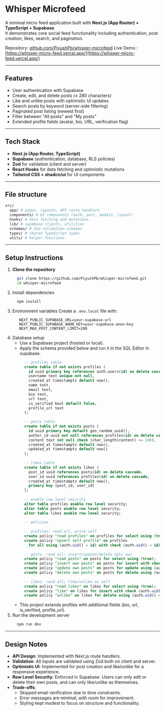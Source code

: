 # Whisper Microfeed

A minimal micro feed application built with **Next.js (App Router) + TypeScript + Supabase**.  
It demonstrates core social feed functionality including authentication, post creation, likes, search, and pagination.

Repository: [github.com/PiyushPb/whisper-microfeed](https://github.com/PiyushPb/whisper-microfeed)
Live Demo : [https://whisper-micro-feed.vercel.app/](https://whisper-micro-feed.vercel.app/)

---

## Features

- User authentication with Supabase
- Create, edit, and delete posts (≤ 280 characters)
- Like and unlike posts with optimistic UI updates
- Search posts by keyword (server-side filtering)
- Paginated post listing (newest first)
- Filter between "All posts" and "My posts"
- Extended profile fields (avatar, bio, URL, verification flag)

---

## Tech Stack

- **Next.js (App Router, TypeScript)**
- **Supabase** (authentication, database, RLS policies)
- **Zod** for validation (client and server)
- **React Hooks** for data fetching and optimistic mutations
- **Tailwind CSS + shadcn/ui** for UI components

---

## File structure
```bash
src/
  app/ # pages, layouts, API route handlers
  components/ # UI components (auth, post, modals, layout)
  hooks/ # data fetching and mutations
  lib/ # supabase clients, utilities
  schemas/ # Zod validation schemas
  types/ # shared TypeScript types
  utils/ # helper functions
```

---

## Setup Instructions

1. **Clone the repository**
   ```bash
     git clone https://github.com/PiyushPb/whisper-microfeed.git
     cd whisper-microfeed
   ```
2. Install dependencies
   ```bash
     npm install
   ```
3. Environment variables
   Create a ``.env.local`` file with:
   ```env
      NEXT_PUBLIC_SUPABASE_URL=your-supabase-url
      NEXT_PUBLIC_SUPABASE_ANON_KEY=your-supabase-anon-key
      NEXT_MAX_POST_CONTENT_LIMIT=280
    ```
4. Database setup
    - Use a Supabase project (hosted or local).
    - Apply the schema provided below and run it in the SQL Editor in supabase.
      ```sql
        -- profiles table
        create table if not exists profiles (
          id uuid primary key references auth.users(id) on delete cascade,
          username text unique not null,
          created_at timestamptz default now(),
          name text,
          email text,
          bio text,
          url text,
          is_verified bool default false,
          profile_url text
        );
        
        -- posts table
        create table if not exists posts (
          id uuid primary key default gen_random_uuid(),
          author_id uuid not null references profiles(id) on delete cascade,
          content text not null check (char_length(content) <= 280),
          created_at timestamptz default now(),
          updated_at timestamptz default now()
        );
        
        -- likes table
        create table if not exists likes (
          post_id uuid references posts(id) on delete cascade,
          user_id uuid references profiles(id) on delete cascade,
          created_at timestamptz default now(),
          primary key (post_id, user_id)
        );
        
        -- enable row level security
        alter table profiles enable row level security;
        alter table posts enable row level security;
        alter table likes enable row level security;
        
        -- policies
        
        -- profiles: read all, write self
        create policy "read profiles" on profiles for select using (true);
        create policy "upsert self profile" on profiles
          for all using (auth.uid() = id) with check (auth.uid() = id);
        
        -- posts: read all; insert/update/delete only own
        create policy "read posts" on posts for select using (true);
        create policy "insert own posts" on posts for insert with check (auth.uid() = author_id);
        create policy "update own posts" on posts for update using (auth.uid() = author_id);
        create policy "delete own posts" on posts for delete using (auth.uid() = author_id);
        
        -- likes: read all; like/unlike as self
        create policy "read likes" on likes for select using (true);
        create policy "like" on likes for insert with check (auth.uid() = user_id);
        create policy "unlike" on likes for delete using (auth.uid() = user_id);
      ```
    - This project extends profiles with additional fields (bio, url, is_verified, profile_url).
  5. Run the development server
     ```bash
       npm run dev
     ```
---
## Design Notes

- **API Design**: Implemented with Next.js route handlers.  
- **Validation**: All inputs are validated using Zod both on client and server.  
- **Optimistic UI**: Implemented for post creation and like/unlike for a responsive experience.  
- **Row Level Security**: Enforced in Supabase. Users can only edit or delete their own posts, and can only like/unlike as themselves.  
- **Trade-offs**:  
  - Skipped email verification due to time constraints.  
  - Error messages are minimal, with room for improvement.  
  - Styling kept modest to focus on structure and functionality.
